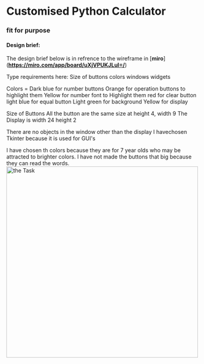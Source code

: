 # Customised Python Calculator
### fit for purpose

#### Design brief:

The design brief below is in refrence to the wireframe in [**miro**]
(**https://miro.com/app/board/uXjVPUKJLuI=/**)

Type requirements here:
Size of buttons
colors
windows
widgets

 Colors =
Dark blue for number buttons
Orange for operation buttons to highlight them
Yellow for number font to Highlight them
red for clear button
light blue for equal button
Light green for background
Yellow for display

Size of Buttons
All the button are the same size at height 4, width 9
The Display is width 24 height 2

There are no objects in the window other than the display
I havechosen Tkinter because it is used for GUI's

I have chosen th colors because they are for 7 year olds who may be attracted to brighter colors. I have not made the buttons that big because they can read the words.
<a href="task"><image src ="https://github.com/BilalKhanRongotai/python-calcualtor/blob/main/pp.PNG?rawtrue" title="the Task" width=500>
